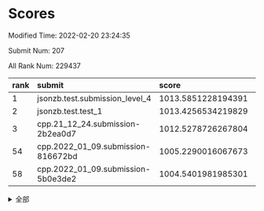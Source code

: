 # Scores

Modified Time: 2022-02-20 23:24:35

Submit Num: 207

All Rank Num: 229437

| rank |               submit               |       score        |       sigma        | pk_num |
| :--- | :--------------------------------- | :----------------- | :----------------- | :----- |
| 1    | jsonzb.test.submission_level_4     | 1013.5851228194391 | 0.8378582657995374 | 4436   |
| 2    | jsonzb.test.test_1                 | 1013.4256534219829 | 0.7881266953761442 | 4440   |
| 3    | cpp.21_12_24.submission-2b2ea0d7   | 1012.5278726267804 | 0.7894144194042438 | 4433   |
| 54   | cpp.2022_01_09.submission-816672bd | 1005.2290016067673 | 0.7206656995185384 | 4431   |
| 58   | cpp.2022_01_09.submission-5b0e3de2 | 1004.5401981985301 | 0.7257482313674823 | 4433   |


<details>
<summary>全部</summary>

| rank |                 submit                 |       score        |       sigma        | pk_num |
| :--- | :------------------------------------- | :----------------- | :----------------- | :----- |
| 1    | jsonzb.test.submission_level_4         | 1013.5851228194391 | 0.8378582657995374 | 4436   |
| 2    | jsonzb.test.test_1                     | 1013.4256534219829 | 0.7881266953761442 | 4440   |
| 3    | cpp.21_12_24.submission-2b2ea0d7       | 1012.5278726267804 | 0.7894144194042438 | 4433   |
| 4    | gobigger.level_3.submission_level_3_28 | 1011.2816863137513 | 0.7751700938620321 | 4439   |
| 5    | gobigger.level_3.submission_level_3_44 | 1011.1855997370263 | 0.7746855420148573 | 4434   |
| 6    | gobigger.level_3.submission_level_3_8  | 1011.1109495324781 | 0.7688033511015926 | 4431   |
| 7    | gobigger.level_3.submission_level_3_4  | 1011.0304653315195 | 0.748217446139988  | 4428   |
| 8    | gobigger.level_3.submission_level_3_1  | 1010.8122877858191 | 0.761255298098238  | 4431   |
| 9    | gobigger.level_3.submission_level_3_0  | 1010.6460425814302 | 0.8072287858374997 | 4428   |
| 10   | gobigger.level_3.submission_level_3_29 | 1010.6185188140086 | 0.7747748560464267 | 4435   |
| 11   | gobigger.level_3.submission_level_3_42 | 1010.5030133289569 | 0.7804668887194552 | 4440   |
| 12   | gobigger.level_3.submission_level_3_40 | 1010.4967359705909 | 0.7599100713079964 | 4437   |
| 13   | gobigger.level_3.submission_level_3_9  | 1010.4675058641835 | 0.7462970072186293 | 4438   |
| 14   | gobigger.level_3.submission_level_3_22 | 1010.4446888937915 | 0.7443353032509583 | 4434   |
| 15   | gobigger.level_3.submission_level_3_26 | 1010.4442890842324 | 0.7507224398120047 | 4439   |
| 16   | gobigger.level_3.submission_level_3_31 | 1010.3944357461083 | 0.7363074505876898 | 4433   |
| 17   | gobigger.level_3.submission_level_3_39 | 1010.362828216018  | 0.7626943539471288 | 4437   |
| 18   | gobigger.level_3.submission_level_3_37 | 1010.3241479149606 | 0.7661918345156227 | 4429   |
| 19   | gobigger.level_3.submission_level_3_14 | 1010.3146632136593 | 0.7724450425317336 | 4438   |
| 20   | gobigger.level_3.submission_level_3_48 | 1010.25292631374   | 0.7863379000099945 | 4436   |
| 21   | gobigger.level_3.submission_level_3_5  | 1010.2417925638413 | 0.7709762570741064 | 4434   |
| 22   | gobigger.level_3.submission_level_3_33 | 1010.183997683788  | 0.7550074054927226 | 4435   |
| 23   | gobigger.level_3.submission_level_3_43 | 1010.1220492491028 | 0.78951804455889   | 4435   |
| 24   | gobigger.level_3.submission_level_3_46 | 1010.0777495370837 | 0.7877461006140593 | 4435   |
| 25   | gobigger.level_3.submission_level_3_2  | 1010.0652497658373 | 0.7507956852182891 | 4435   |
| 26   | gobigger.level_3.submission_level_3_19 | 1010.0281415219783 | 0.7728581783631965 | 4437   |
| 27   | gobigger.level_3.submission_level_3_27 | 1010.0046547707296 | 0.7492292454309065 | 4434   |
| 28   | gobigger.level_3.submission_level_3_30 | 1009.9802187965781 | 0.7573652405900396 | 4429   |
| 29   | gobigger.level_3.submission_level_3_35 | 1009.9502772271937 | 0.7877479702660712 | 4433   |
| 30   | gobigger.level_3.submission_level_3_15 | 1009.9424849107942 | 0.7568458780002536 | 4433   |
| 31   | gobigger.level_3.submission_level_3_41 | 1009.8939451317209 | 0.7563467248083101 | 4430   |
| 32   | gobigger.level_3.submission_level_3_17 | 1009.8604289888157 | 0.7351083339792179 | 4431   |
| 33   | gobigger.level_3.submission_level_3_38 | 1009.8025729839751 | 0.7604868549104116 | 4435   |
| 34   | gobigger.level_3.submission_level_3_32 | 1009.7697937168301 | 0.7485604889509201 | 4433   |
| 35   | gobigger.level_3.submission_level_3_3  | 1009.7298739876883 | 0.7556135362881224 | 4435   |
| 36   | gobigger.level_3.submission_level_3_24 | 1009.5924137384808 | 0.7542447946892928 | 4435   |
| 37   | gobigger.level_3.submission_level_3_13 | 1009.5904445972529 | 0.7493129093106807 | 4430   |
| 38   | gobigger.level_3.submission_level_3_25 | 1009.5822446536698 | 0.7417094979987592 | 4432   |
| 39   | gobigger.level_3.submission_level_3_18 | 1009.5805866949036 | 0.7659440096786835 | 4435   |
| 40   | gobigger.level_3.submission_level_3_10 | 1009.5563158926606 | 0.7551976017323687 | 4433   |
| 41   | gobigger.level_3.submission_level_3_11 | 1009.5478397503033 | 0.7552553948348996 | 4429   |
| 42   | gobigger.level_3.submission_level_3_36 | 1009.5293958029283 | 0.7662478014271112 | 4436   |
| 43   | gobigger.level_3.submission_level_3_47 | 1009.5127281835248 | 0.7516940948737455 | 4436   |
| 44   | gobigger.level_3.submission_level_3_6  | 1009.3576602064315 | 0.7382791455375338 | 4430   |
| 45   | gobigger.level_3.submission_level_3_49 | 1009.3513525923423 | 0.7682842239024326 | 4436   |
| 46   | gobigger.level_3.submission_level_3_16 | 1009.2126299836866 | 0.7482179449541153 | 4437   |
| 47   | gobigger.level_3.submission_level_3_34 | 1008.9655757435222 | 0.7554374043057089 | 4428   |
| 48   | gobigger.level_3.submission_level_3_20 | 1008.8901465415724 | 0.746241297916898  | 4435   |
| 49   | gobigger.level_3.submission_level_3_23 | 1008.8267106647868 | 0.7431605116514836 | 4433   |
| 50   | gobigger.level_3.submission_level_3_21 | 1008.4962783303386 | 0.7391871812431429 | 4431   |
| 51   | gobigger.level_3.submission_level_3_12 | 1008.4255965752146 | 0.7459642505735781 | 4434   |
| 52   | gobigger.level_3.submission_level_3_45 | 1008.2254456178401 | 0.7605631017057588 | 4433   |
| 53   | gobigger.level_3.submission_level_3_7  | 1007.9571239866074 | 0.7414024177105248 | 4431   |
| 54   | cpp.2022_01_09.submission-816672bd     | 1005.2290016067673 | 0.7206656995185384 | 4431   |
| 55   | gobigger.level_1.submission_level_1_47 | 1004.7811885697965 | 0.7289413816111397 | 4433   |
| 56   | gobigger.level_1.submission_level_1_2  | 1004.6337901652462 | 0.7183724308888204 | 4436   |
| 57   | gobigger.level_1.submission_level_1_41 | 1004.552864094173  | 0.7114644239847394 | 4432   |
| 58   | cpp.2022_01_09.submission-5b0e3de2     | 1004.5401981985301 | 0.7257482313674823 | 4433   |
| 59   | gobigger.level_1.submission_level_1_31 | 1004.3957698526962 | 0.7334431955807273 | 4434   |
| 60   | gobigger.level_1.submission_level_1_4  | 1004.2704238185545 | 0.7154740637919532 | 4439   |
| 61   | gobigger.level_1.submission_level_1_6  | 1004.1776350813378 | 0.7248682238324343 | 4434   |
| 62   | gobigger.level_1.submission_level_1_13 | 1003.9978073080902 | 0.7100562735091581 | 4437   |
| 63   | gobigger.level_1.submission_level_1_45 | 1003.7650011463911 | 0.7122261145152797 | 4436   |
| 64   | gobigger.level_1.submission_level_1_5  | 1003.749081429502  | 0.7228759466434757 | 4433   |
| 65   | gobigger.level_1.submission_level_1_16 | 1003.747305514591  | 0.7213659974025446 | 4435   |
| 66   | gobigger.level_1.submission_level_1_44 | 1003.735539580367  | 0.7221615760834929 | 4433   |
| 67   | gobigger.level_1.submission_level_1_23 | 1003.6175353200557 | 0.7182043949023066 | 4435   |
| 68   | gobigger.level_1.submission_level_1_38 | 1003.556714555565  | 0.7220763031375669 | 4430   |
| 69   | gobigger.level_1.submission_level_1_18 | 1003.5464368903788 | 0.7317689189545278 | 4435   |
| 70   | gobigger.level_1.submission_level_1_32 | 1003.5237681166967 | 0.7152013465147984 | 4431   |
| 71   | gobigger.level_1.submission_level_1_42 | 1003.5124164838911 | 0.713645018513735  | 4436   |
| 72   | gobigger.level_1.submission_level_1_8  | 1003.4992383160184 | 0.7259952770878385 | 4430   |
| 73   | gobigger.level_1.submission_level_1_40 | 1003.4708484653692 | 0.7112763692415344 | 4429   |
| 74   | gobigger.level_1.submission_level_1_43 | 1003.4429280282815 | 0.7238319108028626 | 4432   |
| 75   | gobigger.level_1.submission_level_1_17 | 1003.4376782773261 | 0.704763556840319  | 4431   |
| 76   | gobigger.level_1.submission_level_1_14 | 1003.4286535190928 | 0.7178872338326323 | 4427   |
| 77   | gobigger.level_1.submission_level_1_10 | 1003.3988856248004 | 0.7232875399688712 | 4435   |
| 78   | gobigger.level_1.submission_level_1_37 | 1003.3772589693848 | 0.7128484332301808 | 4432   |
| 79   | gobigger.level_1.submission_level_1_1  | 1003.3178406464813 | 0.7132117771112451 | 4437   |
| 80   | gobigger.level_1.submission_level_1_20 | 1003.2486136882379 | 0.7165598570796544 | 4433   |
| 81   | gobigger.level_1.submission_level_1_11 | 1003.2352372581214 | 0.7137053997560399 | 4434   |
| 82   | gobigger.level_1.submission_level_1_15 | 1003.1491054669411 | 0.7063285734391066 | 4433   |
| 83   | gobigger.level_1.submission_level_1_7  | 1003.1214494653723 | 0.7124257903864044 | 4428   |
| 84   | gobigger.level_1.submission_level_1_35 | 1003.0750224335155 | 0.7119818352542683 | 4434   |
| 85   | gobigger.level_1.submission_level_1_46 | 1003.0532591045123 | 0.7105451066662829 | 4432   |
| 86   | gobigger.level_1.submission_level_1_34 | 1003.0298923032875 | 0.7093208573451139 | 4428   |
| 87   | gobigger.level_1.submission_level_1_21 | 1003.02839091383   | 0.7009726359261911 | 4437   |
| 88   | gobigger.level_1.submission_level_1_26 | 1003.0239642373024 | 0.7229493444982954 | 4434   |
| 89   | gobigger.level_1.submission_level_1_36 | 1003.0045537673274 | 0.7244366356470315 | 4437   |
| 90   | gobigger.level_1.submission_level_1_27 | 1002.9886572391026 | 0.7250422992265237 | 4433   |
| 91   | gobigger.level_1.submission_level_1_48 | 1002.9637329862724 | 0.7220219464468185 | 4432   |
| 92   | gobigger.level_1.submission_level_1_19 | 1002.9245858159535 | 0.7151778436342948 | 4431   |
| 93   | gobigger.level_1.submission_level_1_24 | 1002.7512882553473 | 0.7250631337566913 | 4432   |
| 94   | gobigger.level_1.submission_level_1_25 | 1002.7325758543802 | 0.7120078018785744 | 4433   |
| 95   | gobigger.level_1.submission_level_1_22 | 1002.7192843701879 | 0.7159534369995652 | 4438   |
| 96   | gobigger.level_1.submission_level_1_0  | 1002.711976126355  | 0.714081285774857  | 4427   |
| 97   | gobigger.level_1.submission_level_1_33 | 1002.5996401094371 | 0.7110830322393167 | 4436   |
| 98   | gobigger.level_1.submission_level_1_9  | 1002.5496460640622 | 0.7131101958103634 | 4432   |
| 99   | gobigger.level_1.submission_level_1_49 | 1002.5355971273935 | 0.7124830060594153 | 4437   |
| 100  | gobigger.level_1.submission_level_1_39 | 1002.4934667149347 | 0.7158610281325286 | 4433   |
| 101  | gobigger.level_1.submission_level_1_12 | 1002.4158940022737 | 0.7075174725508221 | 4434   |
| 102  | gobigger.level_1.submission_level_1_3  | 1002.40287913635   | 0.7063863243508856 | 4436   |
| 103  | gobigger.level_1.submission_level_1_29 | 1002.3912255034919 | 0.7075010537915428 | 4433   |
| 104  | gobigger.level_1.submission_level_1_30 | 1002.1598662337204 | 0.7045931908881058 | 4432   |
| 105  | gobigger.level_1.submission_level_1_28 | 1001.3548330243522 | 0.7131897553477712 | 4432   |
| 106  | gobigger.random.submission_random_10   | 997.2422812787278  | 0.6955834857816233 | 4431   |
| 107  | gobigger.random.submission_random_12   | 997.2051073881051  | 0.7086315332564243 | 4436   |
| 108  | gobigger.random.submission_random_1    | 997.135437874056   | 0.7131675854275755 | 4434   |
| 109  | gobigger.random.submission_random_28   | 997.0448012138318  | 0.7120100921247041 | 4433   |
| 110  | gobigger.random.submission_random_29   | 996.7967512462674  | 0.7043822236802124 | 4432   |
| 111  | gobigger.random.submission_random_8    | 996.699062747141   | 0.7132596338211453 | 4436   |
| 112  | gobigger.random.submission_random_43   | 996.6702480491881  | 0.7176381875750567 | 4432   |
| 113  | gobigger.random.submission_random_11   | 996.5646275187942  | 0.718187105353927  | 4428   |
| 114  | gobigger.random.submission_random_42   | 996.5156234340545  | 0.7080064147484859 | 4433   |
| 115  | gobigger.random.submission_random_15   | 996.4297847698209  | 0.6979249704733875 | 4431   |
| 116  | gobigger.random.submission_random_22   | 996.3313946150298  | 0.7181830717183874 | 4433   |
| 117  | gobigger.random.submission_random_17   | 996.3184518670342  | 0.7138340461254968 | 4432   |
| 118  | gobigger.random.submission_random_5    | 996.2609787465844  | 0.713121710423954  | 4436   |
| 119  | gobigger.random.submission_random_33   | 996.230658004305   | 0.708200975092151  | 4431   |
| 120  | gobigger.random.submission_random_9    | 996.1640106032006  | 0.7154948812048222 | 4435   |
| 121  | gobigger.random.submission_random_36   | 996.1095139430985  | 0.7081164468250153 | 4435   |
| 122  | gobigger.random.submission_random_2    | 996.0134223362833  | 0.7060042789821441 | 4436   |
| 123  | gobigger.random.submission_random_30   | 996.0041148246054  | 0.7125071623661076 | 4427   |
| 124  | gobigger.random.submission_random_32   | 996.0028723399821  | 0.7291998207118976 | 4431   |
| 125  | gobigger.random.submission_random_49   | 995.9769087177757  | 0.6978729700194068 | 4433   |
| 126  | gobigger.random.submission_random_13   | 995.9730528592058  | 0.7037163464843167 | 4436   |
| 127  | gobigger.random.submission_random_45   | 995.8776137249008  | 0.7233382256371725 | 4437   |
| 128  | gobigger.random.submission_random_23   | 995.8677031204477  | 0.7147666719961799 | 4434   |
| 129  | gobigger.random.submission_random_38   | 995.8612602569357  | 0.7047076852467041 | 4431   |
| 130  | gobigger.random.submission_random_24   | 995.8535405928446  | 0.7139808069384789 | 4430   |
| 131  | gobigger.random.submission_random_19   | 995.8531566886354  | 0.7087885383126521 | 4435   |
| 132  | gobigger.random.submission_random_7    | 995.793285580093   | 0.704557753893794  | 4433   |
| 133  | gobigger.random.submission_random_27   | 995.7804653687033  | 0.7046589510695231 | 4434   |
| 134  | gobigger.random.submission_random_14   | 995.7772174160945  | 0.7077001499247226 | 4428   |
| 135  | gobigger.random.submission_random_46   | 995.7623666456702  | 0.7212784431822746 | 4431   |
| 136  | gobigger.random.submission_random_40   | 995.7378728189847  | 0.7186809096386407 | 4430   |
| 137  | gobigger.random.submission_random_18   | 995.7188487117573  | 0.7129522659464703 | 4436   |
| 138  | gobigger.random.submission_random_25   | 995.644850698877   | 0.7024991919832385 | 4436   |
| 139  | gobigger.random.submission_random_16   | 995.6317674570535  | 0.7061577094909979 | 4433   |
| 140  | gobigger.random.submission_random_31   | 995.6056202152874  | 0.7187391445402667 | 4429   |
| 141  | gobigger.random.submission_random_39   | 995.5885278800179  | 0.7224496296077128 | 4435   |
| 142  | gobigger.random.submission_random_26   | 995.5653046710556  | 0.7049223984988495 | 4433   |
| 143  | gobigger.random.submission_random_44   | 995.5423654600397  | 0.7141900358871552 | 4437   |
| 144  | gobigger.random.submission_random_21   | 995.5291214690822  | 0.7167258881895556 | 4432   |
| 145  | gobigger.random.submission_random_6    | 995.514625970342   | 0.7338021319199594 | 4434   |
| 146  | gobigger.random.submission_random_37   | 995.3476572920949  | 0.7269385301935637 | 4434   |
| 147  | gobigger.random.submission_random_35   | 995.2501153015497  | 0.7156143576410792 | 4434   |
| 148  | gobigger.random.submission_random_20   | 995.1248323066259  | 0.7253590567427914 | 4431   |
| 149  | gobigger.random.submission_random_3    | 995.1130002591351  | 0.713212469860924  | 4433   |
| 150  | gobigger.random.submission_random_34   | 995.1033380538031  | 0.70568544773352   | 4438   |
| 151  | gobigger.random.submission_random_0    | 995.0827317804913  | 0.704085124234107  | 4440   |
| 152  | gobigger.random.submission_random_47   | 995.0153023026776  | 0.7116728916840455 | 4440   |
| 153  | gobigger.random.submission_random_4    | 994.8373435534387  | 0.7252130114354541 | 4427   |
| 154  | gobigger.random.submission_random_41   | 994.7365506935573  | 0.742850578422766  | 4439   |
| 155  | gobigger.random.submission_random_48   | 994.6693565120421  | 0.7080847871886559 | 4434   |
| 156  | gobigger.level_2.submission_level_2_22 | 994.4205996711892  | 0.7244511068609731 | 4436   |
| 157  | gobigger.level_2.submission_level_2_10 | 993.8846540838765  | 0.738442274502774  | 4438   |
| 158  | gobigger.level_2.submission_level_2_30 | 993.8536414444445  | 0.726518902570668  | 4439   |
| 159  | gobigger.level_2.submission_level_2_2  | 993.5168319406931  | 0.7257704418328881 | 4434   |
| 160  | gobigger.level_2.submission_level_2_21 | 993.4491823630252  | 0.7272866039357453 | 4433   |
| 161  | gobigger.level_2.submission_level_2_15 | 993.2993090760848  | 0.7283811774221134 | 4434   |
| 162  | gobigger.level_2.submission_level_2_38 | 993.2751103248764  | 0.7466203603846339 | 4433   |
| 163  | gobigger.level_2.submission_level_2_47 | 993.2595754623068  | 0.7438256325673591 | 4433   |
| 164  | gobigger.level_2.submission_level_2_7  | 993.2329735126681  | 0.736618038227246  | 4431   |
| 165  | gobigger.level_2.submission_level_2_42 | 993.1906910372489  | 0.7224667601966107 | 4434   |
| 166  | gobigger.level_2.submission_level_2_16 | 993.1649717775409  | 0.7485014198988563 | 4437   |
| 167  | gobigger.level_2.submission_level_2_18 | 992.9209296972703  | 0.7372413741547575 | 4431   |
| 168  | gobigger.level_2.submission_level_2_33 | 992.9047187898952  | 0.7398204457176771 | 4436   |
| 169  | gobigger.level_2.submission_level_2_13 | 992.8326045686107  | 0.728289459756779  | 4433   |
| 170  | gobigger.level_2.submission_level_2_6  | 992.7181236881771  | 0.7478700351726436 | 4437   |
| 171  | gobigger.level_2.submission_level_2_5  | 992.7010642150572  | 0.7307523030442418 | 4435   |
| 172  | gobigger.level_2.submission_level_2_8  | 992.6054150301262  | 0.7312241038022897 | 4433   |
| 173  | gobigger.level_2.submission_level_2_48 | 992.6048475314839  | 0.7412418662815043 | 4431   |
| 174  | gobigger.level_2.submission_level_2_28 | 992.5981322872746  | 0.7323904789148483 | 4435   |
| 175  | gobigger.level_2.submission_level_2_37 | 992.5807547688266  | 0.7395041264289585 | 4430   |
| 176  | gobigger.level_2.submission_level_2_40 | 992.5493104680736  | 0.7475319241350579 | 4434   |
| 177  | gobigger.level_2.submission_level_2_11 | 992.3961077665027  | 0.739196928517246  | 4433   |
| 178  | gobigger.level_2.submission_level_2_25 | 992.3509648427053  | 0.723396106138861  | 4432   |
| 179  | gobigger.level_2.submission_level_2_19 | 992.3240372076168  | 0.7313473731000354 | 4431   |
| 180  | gobigger.level_2.submission_level_2_26 | 992.2966264261365  | 0.7331793060356507 | 4436   |
| 181  | gobigger.level_2.submission_level_2_4  | 992.1449174663398  | 0.7399697273839078 | 4437   |
| 182  | gobigger.level_2.submission_level_2_29 | 992.0686264559312  | 0.7339172599335436 | 4435   |
| 183  | gobigger.level_2.submission_level_2_1  | 992.0280901234858  | 0.7414999480730303 | 4438   |
| 184  | gobigger.level_2.submission_level_2_34 | 991.9228985276605  | 0.7567930117916561 | 4430   |
| 185  | gobigger.level_2.submission_level_2_0  | 991.9095566318524  | 0.7574498046908132 | 4427   |
| 186  | gobigger.level_2.submission_level_2_3  | 991.879992615503   | 0.7514572083577967 | 4433   |
| 187  | gobigger.level_2.submission_level_2_14 | 991.8734032737486  | 0.7527585706505849 | 4432   |
| 188  | gobigger.level_2.submission_level_2_41 | 991.851253353063   | 0.7443449418635909 | 4428   |
| 189  | gobigger.level_2.submission_level_2_23 | 991.7556971976842  | 0.7624396090650379 | 4434   |
| 190  | gobigger.level_2.submission_level_2_9  | 991.7518439366102  | 0.751719662547223  | 4429   |
| 191  | gobigger.level_2.submission_level_2_12 | 991.750671841372   | 0.745460488551956  | 4433   |
| 192  | gobigger.level_2.submission_level_2_24 | 991.7005027602485  | 0.7476101637520972 | 4436   |
| 193  | gobigger.level_2.submission_level_2_32 | 991.676404835789   | 0.7515138157175618 | 4431   |
| 194  | gobigger.level_2.submission_level_2_20 | 991.6605706554683  | 0.7381433076590929 | 4434   |
| 195  | gobigger.level_2.submission_level_2_36 | 991.6415667627754  | 0.7772334185209023 | 4437   |
| 196  | gobigger.level_2.submission_level_2_45 | 991.535720677213   | 0.7585618474160502 | 4433   |
| 197  | gobigger.level_2.submission_level_2_43 | 991.5218795888376  | 0.7314769406993072 | 4435   |
| 198  | gobigger.level_2.submission_level_2_39 | 991.2986390298101  | 0.7627229624679898 | 4432   |
| 199  | gobigger.level_2.submission_level_2_46 | 991.2955469582154  | 0.7538557327258647 | 4432   |
| 200  | gobigger.level_2.submission_level_2_31 | 991.2180597774478  | 0.7611394097813159 | 4433   |
| 201  | gobigger.level_2.submission_level_2_44 | 990.9345348360405  | 0.7483658197564821 | 4436   |
| 202  | gobigger.level_2.submission_level_2_17 | 990.5752153040885  | 0.7800269546229979 | 4438   |
| 203  | gobigger.level_2.submission_level_2_35 | 990.3455547505405  | 0.7869009724420168 | 4436   |
| 204  | gobigger.level_2.submission_level_2_49 | 990.0171040378575  | 0.7540918607725524 | 4438   |
| 205  | gobigger.level_2.submission_level_2_27 | 989.7893340458045  | 0.7711661322003155 | 4434   |
| 206  | gobigger.none.submission_none_1        | 978.3226321270299  | 1.2441573907309182 | 4436   |
| 207  | gobigger.none.submission_none_0        | 976.5723760832632  | 1.395111449046453  | 4435   |

</details>